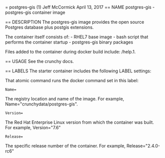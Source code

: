 = postgres-gis (1)
Jeff McCormick
April 13, 2017
== NAME
postgres-gis - postgres-gis container image

== DESCRIPTION
The postgres-gis image provides the open source Postgres database plus
postgis extensions.

The container itself consists of:
    - RHEL7 base image
    - bash script that performs the container startup
    - postgres-gis binary packages

Files added to the container during docker build include: /help.1.

== USAGE
See the crunchy docs.


== LABELS
The starter container includes the following LABEL settings:

That atomic command runs the docker command set in this label:

`Name=`

The registry location and name of the image. For example, Name="crunchydata/postgres-gis".

`Version=`

The Red Hat Enterprise Linux version from which the container was built. For example, Version="7.6"

`Release=`

The specific release number of the container. For example, Release="2.4.0-rc6"
